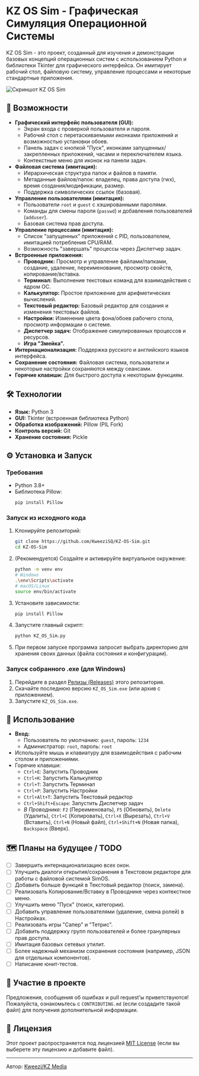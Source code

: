# KZ OS Sim - Графическая Симуляция Операционной Системы

KZ OS Sim - это проект, созданный для изучения и демонстрации базовых концепций операционных систем с использованием Python и библиотеки Tkinter для графического интерфейса. Он имитирует рабочий стол, файловую систему, управление процессами и некоторые стандартные приложения.

![Скриншот KZ OS Sim](link_to_your_screenshot.png) 
<!-- Замени link_to_your_screenshot.png на реальную ссылку на скриншот, если загрузишь его в репозиторий -->

## 🚀 Возможности

*   **Графический интерфейс пользователя (GUI):**
    *   Экран входа с проверкой пользователя и пароля.
    *   Рабочий стол с перетаскиваемыми иконками приложений и возможностью установки обоев.
    *   Панель задач с кнопкой "Пуск", иконками запущенных/закрепленных приложений, часами и переключателем языка.
    *   Контекстные меню для иконок на панели задач.
*   **Файловая система (имитация):**
    *   Иерархическая структура папок и файлов в памяти.
    *   Метаданные файлов/папок: владелец, права доступа (rwx), время создания/модификации, размер.
    *   Поддержка символических ссылок (базовая).
*   **Управление пользователями (имитация):**
    *   Пользователи `root` и `guest` с хэшированными паролями.
    *   Команды для смены пароля (`passwd`) и добавления пользователей (`adduser`).
    *   Базовая система прав доступа.
*   **Управление процессами (имитация):**
    *   Список "запущенных" приложений с PID, пользователем, имитацией потребления CPU/RAM.
    *   Возможность "завершать" процессы через Диспетчер задач.
*   **Встроенные приложения:**
    *   **Проводник:** Просмотр и управление файлами/папками, создание, удаление, переименование, просмотр свойств, копирование/вставка.
    *   **Терминал:** Выполнение текстовых команд для взаимодействия с ядром ОС.
    *   **Калькулятор:** Простое приложение для арифметических вычислений.
    *   **Текстовый редактор:** Базовый редактор для создания и изменения текстовых файлов.
    *   **Настройки:** Изменение цвета фона/обоев рабочего стола, просмотр информации о системе.
    *   **Диспетчер задач:** Отображение симулированных процессов и ресурсов.
    *   **Игра "Змейка".**
*   **Интернационализация:** Поддержка русского и английского языков интерфейса.
*   **Сохранение состояния:** Файловая система, пользователи и некоторые настройки сохраняются между сеансами.
*   **Горячие клавиши:** Для быстрого доступа к некоторым функциям.

## 🛠️ Технологии

*   **Язык:** Python 3
*   **GUI:** Tkinter (встроенная библиотека Python)
*   **Обработка изображений:** Pillow (PIL Fork)
*   **Контроль версий:** Git
*   **Хранение состояния:** Pickle

## ⚙️ Установка и Запуск

### Требования

*   Python 3.8+
*   Библиотека Pillow:
    ```bash
    pip install Pillow
    ```

### Запуск из исходного кода

1.  Клонируйте репозиторий:
    ```bash
    git clone https://github.com/KweeziSQ/KZ-OS-Sim.git
    cd KZ-OS-Sim
    ```
2.  (Рекомендуется) Создайте и активируйте виртуальное окружение:
    ```bash
    python -m venv env
    # Windows
    .\env\Scripts\activate
    # macOS/Linux
    source env/bin/activate
    ```
3.  Установите зависимости:
    ```bash
    pip install Pillow
    ```
4.  Запустите главный скрипт:
    ```bash
    python KZ_OS_Sim.py
    ```
5.  При первом запуске программа запросит выбрать директорию для хранения своих данных (файла состояния и конфигурации).

### Запуск собранного .exe (для Windows)

1.  Перейдите в раздел [Релизы (Releases)](https://github.com/KweeziSQ/KZ-OS-Sim/releases) этого репозитория.
2.  Скачайте последнюю версию `KZ_OS_Sim.exe` (или архив с приложением).
3.  Запустите `KZ_OS_Sim.exe`.

## 📖 Использование

*   **Вход:**
    *   Пользователь по умолчанию: `guest`, пароль: `1234`
    *   Администратор: `root`, пароль: `root`
*   Используйте мышь и клавиатуру для взаимодействия с рабочим столом и приложениями.
*   Горячие клавиши:
    *   `Ctrl+E`: Запустить Проводник
    *   `Ctrl+K`: Запустить Калькулятор
    *   `Ctrl+T`: Запустить Терминал
    *   `Ctrl+P`: Запустить Настройки
    *   `Ctrl+Alt+T`: Запустить Текстовый редактор
    *   `Ctrl+Shift+Escape`: Запустить Диспетчер задач
    *   *В Проводнике:* `F2` (Переименовать), `F5` (Обновить), `Delete` (Удалить), `Ctrl+C` (Копировать), `Ctrl+X` (Вырезать), `Ctrl+V` (Вставить), `Ctrl+N` (Новый файл), `Ctrl+Shift+N` (Новая папка), `Backspace` (Вверх).

## 🗺️ Планы на будущее / TODO

*   [ ] Завершить интернационализацию всех окон.
*   [ ] Улучшить диалоги открытия/сохранения в Текстовом редакторе для работы с файловой системой SimOS.
*   [ ] Добавить больше функций в Текстовый редактор (поиск, замена).
*   [ ] Реализовать Копирование/Вставку в Проводнике через контекстное меню.
*   [ ] Улучшить меню "Пуск" (поиск, категории).
*   [ ] Добавить управление пользователями (удаление, смена ролей) в Настройках.
*   [ ] Реализовать игры "Сапер" и "Тетрис".
*   [ ] Добавить поддержку групп пользователей и более гранулярных прав доступа.
*   [ ] Имитация базовых сетевых утилит.
*   [ ] Более надежный механизм сохранения состояния (например, JSON для отдельных компонентов).
*   [ ] Написание юнит-тестов.

## 🤝 Участие в проекте

Предложения, сообщения об ошибках и pull request'ы приветствуются! Пожалуйста, ознакомьтесь с `CONTRIBUTING.md` (если создадите такой файл) для получения дополнительной информации.

## 📜 Лицензия

Этот проект распространяется под лицензией [MIT License](LICENSE.txt) (если вы выберете эту лицензию и добавите файл).

---

Автор: [Kweezi/KZ Media](https://github.com/KweeziSQ)
